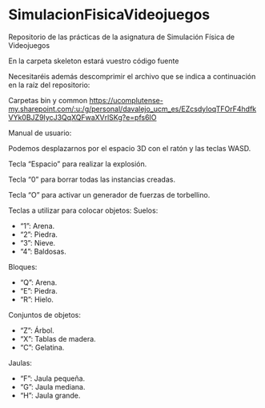 # SimulacionFisicaVideojuegos
Repositorio de las prácticas de la asignatura de Simulación Física de Videojuegos

En la carpeta skeleton estará vuestro código fuente

Necesitaréis además descomprimir el archivo que se indica a continuación en la raíz del repositorio:

Carpetas bin y common https://ucomplutense-my.sharepoint.com/:u:/g/personal/davalejo_ucm_es/EZcsdyIoqTFOrF4hdfkVYk0BJZ9IycJ3QqXQFwaXVrlSKg?e=pfs6IO


Manual de usuario:

Podemos desplazarnos por el espacio 3D con el ratón y las teclas WASD.

Tecla “Espacio” para realizar la explosión.

Tecla “0” para borrar todas las instancias creadas.

Tecla “O” para activar un generador de fuerzas de torbellino.

Teclas a utilizar para colocar objetos: 
Suelos: 
  - “1”: Arena.
  - “2”: Piedra.
  - “3”: Nieve.
  - “4”: Baldosas.

Bloques:
  - “Q”: Arena.
  - “E”: Piedra.
  - “R”: Hielo.

Conjuntos de objetos:
  - “Z”: Árbol.
  - “X”: Tablas de madera.
  - “C”: Gelatina.

Jaulas:
  - “F”: Jaula pequeña.
  - “G”: Jaula mediana.
  - “H”: Jaula grande.
